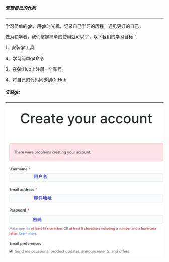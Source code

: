 ##### 管理自己的代码

------

学习简单的git，用git时光机，记录自己学习的历程，遇见更好的自己。

做为初学者，我们掌握简单的使用就可以了，以下我们的学习目标：

1、安装git工具

4、学习简单git命令

3、在GitHub上注册一个账号。

4、将自己的代码同步到GitHub

##### 安装git

------

![image](https://github.com/lixuan011/K-12CS/blob/master/img-folder/register.png)